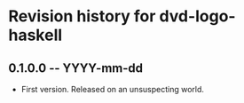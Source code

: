 # Revision history for dvd-logo-haskell

## 0.1.0.0 -- YYYY-mm-dd

* First version. Released on an unsuspecting world.
